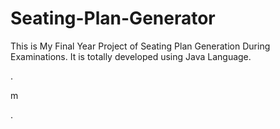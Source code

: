 # Seating-Plan-Generator

This is My Final Year Project of Seating Plan Generation During Examinations. It is totally developed using Java Language.















.













m



































































































































































































































































































.






































